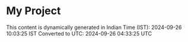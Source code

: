 # My Project

This content is dynamically generated in Indian Time (IST): 2024-09-26 10:03:25 IST
Converted to UTC: 2024-09-26 04:33:25 UTC

